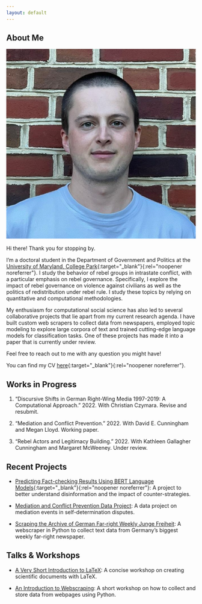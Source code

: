 ```yaml
---
layout: default
---
```


## About Me

<img class="profile-picture" src="profile.jpg">

Hi there! Thank you for stopping by.

I’m a doctoral student in the Department of Government and Politics at the [University of Maryland, College Park](https://gvpt.umd.edu/){:target="_blank"}{:rel="noopener noreferrer"}. I study the behavior of rebel groups in intrastate conflict, with a particular emphasis on rebel governance. Specifically, I explore the impact of rebel governance on violence against civilians as well as the politics of redistribution under rebel rule. I study these topics by relying on quantitative and computational methodologies.

My enthusiasm for computational social science has also led to several collaborative projects that lie apart from my current research agenda. I have built custom web scrapers to collect data from newspapers, employed topic modeling to explore large corpora of text and trained cutting-edge language models for classification tasks. One of these projects has made it into a paper that is currently under review.

Feel free to reach out to me with any question you might have!

You can find my CV [here](/pdfs/cv_bauer.pdf){:target="_blank"}{:rel="noopener noreferrer"}.

## Works in Progress

1. “Discursive Shifts in German Right-Wing Media 1997-2019: A Computational Approach.” 2022. With Christian Czymara. Revise and resubmit.

2. “Mediation and Conflict Prevention.” 2022. With David E. Cunningham and Megan Lloyd. Working paper.

3. “Rebel Actors and Legitimacy Building.” 2022. With Kathleen Gallagher Cunningham and Margaret McWeeney. Under review.

## Recent Projects

* [Predicting Fact-checking Results Using BERT Language Models](https://ilcss.umd.edu/political-communication/){:target="_blank"}{:rel="noopener noreferrer"}: A project to better understand disinformation and the impact of counter-strategies.

* [Mediation and Conflict Prevention Data Project](/mediation): A data project on mediation events in self-determination disputes.

* [Scraping the Archive of German Far-right Weekly Junge Freiheit](/jf): A webscraper in Python to collect text data from Germany’s biggest weekly far-right newspaper.

## Talks & Workshops

* [A Very Short Introduction to LaTeX](/latex): A concise workshop on creating scientific documents with LaTeX.

* [An Introduction to Webscraping](/scraper): A short workshop on how to collect and store data from webpages using Python. 
